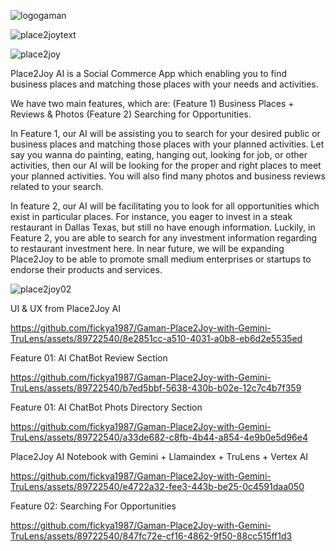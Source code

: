 ![logogaman](https://github.com/fickya1987/Gaman-Place2Joy-with-Gemini-TruLens/assets/89722540/707efe5f-9f88-4612-b16b-33defce94e92)

![place2joytext](https://github.com/fickya1987/Gaman-Place2Joy-with-Gemini-TruLens/assets/89722540/062f2294-37bc-4bad-a05f-33327b05ad92)

![place2joy](https://github.com/fickya1987/Gaman-Place2Joy-with-Gemini-TruLens/assets/89722540/f25da6f7-4d03-4ed6-b3b1-b65a815922e5)

Place2Joy AI is a Social Commerce App which enabling you to find business places and matching those places with your needs and activities. 

We have two main features, which are: (Feature 1) Business Places + Reviews & Photos (Feature 2) Searching for Opportunities. 

In Feature 1, our AI will be assisting you to search for your desired public or business places and matching those places with your planned activities. Let say you wanna do painting, eating, hanging out, looking for job, or other activities, then our AI will be looking for the proper and right places to meet your planned activities. You will also find many photos and business reviews related to your search. 

In feature 2, our AI will be facilitating you to look for all opportunities which exist in particular places. For instance, you eager to invest in a steak restaurant in Dallas Texas, but still no have enough information. Luckily, in Feature 2, you are able to search for any investment information regarding to restaurant investment here. In near future, we will be expanding Place2Joy to be able to promote small medium enterprises or startups to endorse their products and services.

![place2joy02](https://github.com/fickya1987/Gaman-Place2Joy-with-Gemini-TruLens/assets/89722540/9baa583e-1048-4062-967e-13746f443da4)

UI & UX from Place2Joy AI

https://github.com/fickya1987/Gaman-Place2Joy-with-Gemini-TruLens/assets/89722540/8e2851cc-a510-4031-a0b8-eb6d2e5535ed

Feature 01: AI ChatBot Review Section 

https://github.com/fickya1987/Gaman-Place2Joy-with-Gemini-TruLens/assets/89722540/b7ed5bbf-5638-430b-b02e-12c7c4b7f359


Feature 01: AI ChatBot Phots Directory Section

https://github.com/fickya1987/Gaman-Place2Joy-with-Gemini-TruLens/assets/89722540/a33de682-c8fb-4b44-a854-4e9b0e5d96e4

Place2Joy AI Notebook with Gemini + Llamaindex + TruLens + Vertex AI

https://github.com/fickya1987/Gaman-Place2Joy-with-Gemini-TruLens/assets/89722540/e4722a32-fee3-443b-be25-0c4591daa050

Feature 02: Searching For Opportunities

https://github.com/fickya1987/Gaman-Place2Joy-with-Gemini-TruLens/assets/89722540/847fc72e-cf16-4862-9f50-88cc515ff1d3



